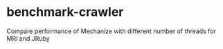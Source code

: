 benchmark-crawler
==============

Compare performance of Mechanize with different number of threads for MRI and JRuby